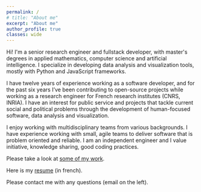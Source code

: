```yaml
---
permalink: /
# title: "About me"
excerpt: "About me"
author_profile: true
classes: wide
---
```


Hi! I'm a senior research engineer and fullstack developer, with master's degrees in applied mathematics, computer science and artificial intelligence. I specialize in developing data analysis and visualization tools, mostly with Python and JavaScript frameworks.

I have twelve years of experience working as a software developer, and for the past six years I’ve been contributing to open-source projects while working as a research engineer for French research institutes (CNRS, INRIA). I have an interest for public service and projects that tackle current social and political problems through the development of human-focused software, data analysis and visualization.

I enjoy working with multidisciplinary teams from various backgrounds. I have experience working with small, agile teams to deliver software that is problem oriented and reliable. I am an independent engineer and I value initiative, knowledge sharing, good coding practices.

Please take a look at [some of my work](/work).

Here is my [resume](/files/cv-jrenault-2022.pdf) (in french).

Please contact me with any questions (email on the left).
